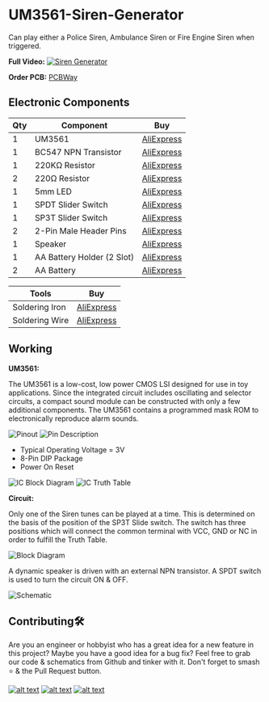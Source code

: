 # UM3561-Siren-Generator
Can play either a Police Siren, Ambulance Siren or Fire Engine Siren when triggered.

**Full Video:**
[![Siren Generator](https://img.youtube.com/vi/J3Cx1Potyco/maxresdefault.jpg)](https://youtu.be/J3Cx1Potyco)

**Order PCB:**  [PCBWay](https://bit.ly/2vg0xno)    

## Electronic Components
| Qty | Component | Buy |
| ------------- | ------------- | ------------- |
| 1 | UM3561 |[AliExpress](http://s.click.aliexpress.com/e/ckC9oWJA) |
| 1 | BC547 NPN Transistor |[AliExpress](http://s.click.aliexpress.com/e/bpL0Irsk) |
| 1 | 220KΩ Resistor |[AliExpress](http://s.click.aliexpress.com/e/bh4eqrQs) |
| 2 | 220Ω Resistor |[AliExpress](http://s.click.aliexpress.com/e/bh4eqrQs) |
| 1 | 5mm LED |[AliExpress](http://s.click.aliexpress.com/e/wuFpLXS) |
| 1 | SPDT Slider Switch |[AliExpress](http://s.click.aliexpress.com/e/bKFlazR2) |
| 1 | SP3T Slider Switch |[AliExpress](http://s.click.aliexpress.com/e/bZ3jBWuY) |
| 2 | 2-Pin Male Header Pins |[AliExpress](http://s.click.aliexpress.com/e/bIN5SJXw) |
| 1 | Speaker |[AliExpress](http://s.click.aliexpress.com/e/brMJh46c) |
| 1 | AA Battery Holder (2 Slot) |[AliExpress](http://s.click.aliexpress.com/e/c7Lm2Nm0) |
| 2 | AA Battery |[AliExpress](http://s.click.aliexpress.com/e/YMpokbA) |

| Tools | Buy |
|--|--|
|Soldering Iron|[AliExpress](http://s.click.aliexpress.com/e/E83bSJI) |
|Soldering Wire|[AliExpress](http://s.click.aliexpress.com/e/PdhB0nm) |

## Working
**UM3561:**

The UM3561 is a low-cost, low power CMOS LSI designed for use in toy applications. Since the integrated circuit
includes oscillating and selector circuits, a compact sound module can be constructed with only a few additional
components. The UM3561 contains a programmed mask ROM to electronically reproduce alarm sounds.

![Pinout](https://github.com/jonathanrjpereira/UM3561-Siren-Generator/blob/master/img/pinout.png)
![Pin Description](https://github.com/jonathanrjpereira/UM3561-Siren-Generator/blob/master/img/pindescription.png)

- Typical Operating Voltage = 3V
- 8-Pin DIP Package
- Power On Reset

![IC Block Diagram](https://github.com/jonathanrjpereira/UM3561-Siren-Generator/blob/master/img/ICBD.png)
![IC Truth Table](https://github.com/jonathanrjpereira/UM3561-Siren-Generator/blob/master/img/TT.png)

**Circuit:**

Only one of the Siren tunes can be played at a time. This is determined on the basis of the position of the SP3T Slide switch.
The switch has three positions which will connect the common terminal with VCC, GND or NC in order to fulfill the Truth Table.

![Block Diagram](https://github.com/jonathanrjpereira/UM3561-Siren-Generator/blob/master/img/BD.png)

A dynamic speaker is driven with an external NPN transistor.
A SPDT switch is used to turn the circuit ON & OFF.

![Schematic](https://github.com/jonathanrjpereira/UM3561-Siren-Generator/blob/master/img/sch.png)



## Contributing🛠
Are you an engineer or hobbyist who has a great idea for a new feature in this project? Maybe you have a good idea for a bug fix? Feel free to grab our code & schematics from Github and tinker with it. Don't forget to smash ⭐️ & the Pull Request button.

[![alt text][1.1]][1] [![alt text][2.1]][2] [![alt text][3.1]][3]

[1.1]: https://github.com/jonathanrjpereira/Social-Media-README/blob/master/youtube.png (YouTube)
[2.1]: https://github.com/jonathanrjpereira/Social-Media-README/blob/master/instagram.png (Instagram)
[3.1]: https://github.com/jonathanrjpereira/Social-Media-README/blob/master/github.png (GitHub)

[1]: https://www.youtube.com/channel/UCRW-41O1vy98KKgJRQoYzdg
[2]: https://www.instagram.com/electroguruji/
[3]: https://github.com/jonathanrjpereira
